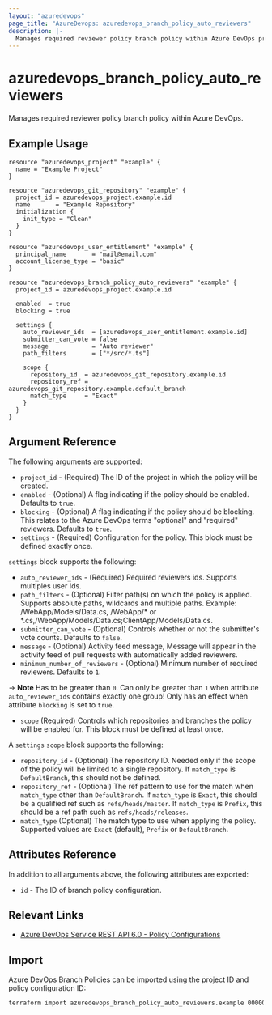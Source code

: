 ```yaml
---
layout: "azuredevops"
page_title: "AzureDevops: azuredevops_branch_policy_auto_reviewers"
description: |-
  Manages required reviewer policy branch policy within Azure DevOps project.
---
```


# azuredevops_branch_policy_auto_reviewers

Manages required reviewer policy branch policy within Azure DevOps.

## Example Usage

```hcl
resource "azuredevops_project" "example" {
  name = "Example Project"
}

resource "azuredevops_git_repository" "example" {
  project_id = azuredevops_project.example.id
  name       = "Example Repository"
  initialization {
    init_type = "Clean"
  }
}

resource "azuredevops_user_entitlement" "example" {
  principal_name       = "mail@email.com"
  account_license_type = "basic"
}

resource "azuredevops_branch_policy_auto_reviewers" "example" {
  project_id = azuredevops_project.example.id

  enabled  = true
  blocking = true

  settings {
    auto_reviewer_ids  = [azuredevops_user_entitlement.example.id]
    submitter_can_vote = false
    message            = "Auto reviewer"
    path_filters       = ["*/src/*.ts"]

    scope {
      repository_id  = azuredevops_git_repository.example.id
      repository_ref = azuredevops_git_repository.example.default_branch
      match_type     = "Exact"
    }
  }
}
```

## Argument Reference

The following arguments are supported:

- `project_id` - (Required) The ID of the project in which the policy will be created.
- `enabled` - (Optional) A flag indicating if the policy should be enabled. Defaults to `true`.
- `blocking` - (Optional) A flag indicating if the policy should be blocking. This relates to the Azure DevOps terms "optional" and "required" reviewers. Defaults to `true`.
- `settings` - (Required) Configuration for the policy. This block must be defined exactly once.

`settings` block supports the following:

- `auto_reviewer_ids` - (Required) Required reviewers ids. Supports multiples user Ids.
- `path_filters` - (Optional) Filter path(s) on which the policy is applied. Supports absolute paths, wildcards and multiple paths. Example: /WebApp/Models/Data.cs, /WebApp/* or *.cs,/WebApp/Models/Data.cs;ClientApp/Models/Data.cs.
- `submitter_can_vote` - (Optional) Controls whether or not the submitter's vote counts. Defaults to `false`.
- `message` - (Optional) Activity feed message, Message will appear in the activity feed of pull requests with automatically added reviewers.
- `minimum_number_of_reviewers` - (Optional) Minimum number of required reviewers. Defaults to `1`.

-> **Note** Has to be greater than `0`. Can only be greater than `1` when attribute `auto_reviewer_ids` contains exactly one group! Only has an effect when attribute `blocking` is set to `true`.

- `scope` (Required) Controls which repositories and branches the policy will be enabled for. This block must be defined at least once.

A `settings` `scope` block supports the following:

- `repository_id` - (Optional) The repository ID. Needed only if the scope of the policy will be limited to a single repository. If `match_type` is `DefaultBranch`, this should not be defined.
- `repository_ref` - (Optional) The ref pattern to use for the match when `match_type` other than `DefaultBranch`. If `match_type` is `Exact`, this should be a qualified ref such as `refs/heads/master`. If `match_type` is `Prefix`, this should be a ref path such as `refs/heads/releases`.
- `match_type` (Optional) The match type to use when applying the policy. Supported values are `Exact` (default), `Prefix` or `DefaultBranch`.

## Attributes Reference

In addition to all arguments above, the following attributes are exported:

- `id` - The ID of branch policy configuration.

## Relevant Links

- [Azure DevOps Service REST API 6.0 - Policy Configurations](https://docs.microsoft.com/en-us/rest/api/azure/devops/policy/configurations/create?view=azure-devops-rest-6.0)

## Import

Azure DevOps Branch Policies can be imported using the project ID and policy configuration ID:

```sh
terraform import azuredevops_branch_policy_auto_reviewers.example 00000000-0000-0000-0000-000000000000/0
```

